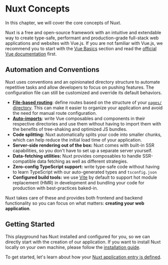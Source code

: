 # Nuxt Concepts

In this chapter, we will cover the core concepts of Nuxt.

Nuxt is a free and open-source framework with an intuitive and extendable way to create type-safe, performant and production-grade full-stack web applications and websites with Vue.js. If you are not familiar with Vue.js, we recommend you to start with the [Vue Basics](/vue) section and read the [official Vue documentation](https://vuejs.org/) first.

## Automation and Conventions

Nuxt uses conventions and an opinionated directory structure to automate repetitive tasks and allow developers to focus on pushing features. The configuration file can still be customized and override its default behaviors.

- [**File-based routing**](/concepts/routing): define routes based on the structure of your [`pages/` directory](/docs/guide/directory-structure/pages). This can make it easier to organize your application and avoid the need for manual route configuration.
- [**Auto-imports**](/concepts/auto-imports): write Vue composables and components in their respective directories and use them without having to import them with the benefits of tree-shaking and optimized JS bundles.
- **Code splitting:** Nuxt automatically splits your code into smaller chunks, which can help reduce the initial load time of your application.
- **Server-side rendering out of the box:** Nuxt comes with built-in SSR capabilities, so you don't have to set up a separate server yourself.
- **Data-fetching utilities:** Nuxt provides composables to handle SSR-compatible data fetching as well as different strategies.
- **Zero-config TypeScript support:** write type-safe code without having to learn TypeScript with our auto-generated types and `tsconfig.json`
- **Configured build tools:** we use [Vite](https://vitejs.dev) by default to support hot module replacement (HMR) in development and bundling your code for production with best-practices baked-in.

Nuxt takes care of these and provides both frontend and backend functionality so you can focus on what matters: **creating your web application**.

## Getting Started

This playground has Nuxt installed and configured for you, so we can directly start with the creation of our application. If you want to install Nuxt locally on your own machine, please follow the [installation guide](https://nuxt.com/docs/getting-started/installation).

To get started, let's learn about how your [Nuxt application entry is defined](/concepts/app-vue).
